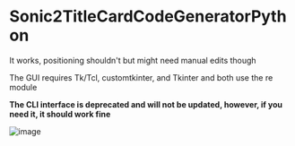 # Sonic2TitleCardCodeGeneratorPython
 It works, positioning shouldn't but might need manual edits though

The GUI requires Tk/Tcl, customtkinter, and Tkinter and both use the re module

**The CLI interface is deprecated and will not be updated, however, if you need it, it should work fine**

![image](https://github.com/RobiTheGit/Sonic2TitleCardCodeGeneratorPython/assets/94720060/f5b3a78f-ae69-4b05-8d5c-b1ce0cd9641c)
